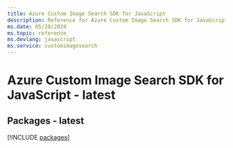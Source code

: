 ```yaml
---
title: Azure Custom Image Search SDK for JavaScript
description: Reference for Azure Custom Image Search SDK for JavaScript
ms.date: 05/28/2024
ms.topic: reference
ms.devlang: javascript
ms.service: customimagesearch
---
```

# Azure Custom Image Search SDK for JavaScript - latest
## Packages - latest
[!INCLUDE [packages](custom-image-search-index.md)]